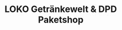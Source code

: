 ---
title: "LOKO Getränkewelt & DPD Paketshop"
url: /brieskow-finkenheerd/loko-getraenkewelt-und-dpd-paketshop/
shop: Getränke
---